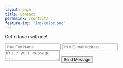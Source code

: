 ```yaml
---
layout: page
title: Contact
permalink: /contact/
feature-img: "img/color.png"
---
```


Get in touch with me!

<!-- #1 -->
<form action="https://getsimpleform.com/messages?form_api_token=8c616669267595ddf2fd6102e880e2b8" method="post">
  <!-- the redirect_to is optional, the form will redirect to the referrer on submission -->
  <!-- #2 -->
  <input type='hidden' name='redirect_to' value='http://{Hart2014}.github.io/thank-you' />
  <input type='text' name='name' placeholder='Your Full Name' />
  <input type='email' name='email' placeholder='Your E-mail Address' />
  <textarea name='message' placeholder='Write your message ...'></textarea>
  <input type='submit' value='Send Message' />
</form>

